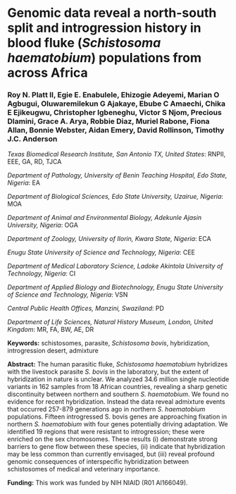

# Genomic data reveal a north-south split and introgression history in blood fluke (_Schistosoma haematobium_) populations from across Africa

### Roy N. Platt II, Egie E. Enabulele, Ehizogie Adeyemi, Marian O Agbugui, Oluwaremilekun G Ajakaye, Ebube C Amaechi, Chika E Ejikeugwu, Christopher Igbeneghu, Victor S Njom, Precious Dlamini, Grace A. Arya, Robbie Diaz, Muriel Rabone, Fiona Allan, Bonnie Webster, Aidan Emery, David Rollinson, Timothy J.C. Anderson

*Texas Biomedical Research Institute, San Antonio TX, United States*: RNPII, EEE, GA, RD, TJCA

*Department of Pathology, University of Benin Teaching Hospital, Edo State, Nigeria*: EA

*Department of Biological Sciences, Edo State University, Uzairue, Nigeria*: MOA

*Department of Animal and Environmental Biology, Adekunle Ajasin University, Nigeria*: OGA

*Department of Zoology, University of Ilorin, Kwara State, Nigeria*: ECA

*Enugu State University of Science and Technology, Nigeria*: CEE

*Department of Medical Laboratory Science, Ladoke Akintola University of Technology, Nigeria*: CI

*Department of Applied Biology and Biotechnology, Enugu State University of Science and Technology, Nigeria*: VSN

*Central Public Health Offices, Manzini, Swaziland*: PD

*Department of Life Sciences, Natural History Museum, London, United Kingdom*: MR, FA, BW, AE, DR

**Keywords:** schistosomes, parasite, _Schistosoma bovis_, hybridization, introgression desert, admixture

**Abstract:** The human parasitic fluke, _Schistosoma haematobium_ hybridizes with the livestock parasite _S. bovis_ in the laboratory, but the extent of hybridization in nature is unclear. We analyzed 34.6 million single nucleotide variants in 162 samples from 18 African countries, revealing a sharp genetic discontinuity between northern and southern _S. haematobium_. We found no evidence for recent hybridization. Instead the data reveal admixture events that occurred 257-879 generations ago in northern _S. haematobium_ populations. Fifteen introgressed S. bovis genes are approaching fixation in northern _S. haematobium_ with four genes potentially driving adaptation. We identified 19 regions that were resistant to introgression; these were enriched on the sex chromosomes. These results (i) demonstrate strong barriers to gene flow between these species, (ii) indicate that hybridization may be less common than currently envisaged, but (iii) reveal profound genomic consequences of interspecific hybridization between schistosomes of medical and veterinary importance.

**Funding:** This work was funded by NIH NIAID (R01 AI166049).
